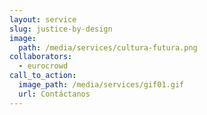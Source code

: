 ```yaml
---
layout: service
slug: justice-by-design
image:
  path: /media/services/cultura-futura.png
collaborators:
  - eurocrowd
call_to_action:
  image_path: /media/services/gif01.gif
  url: Contáctanos
---
```

